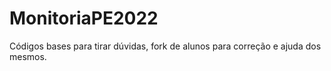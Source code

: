 # MonitoriaPE2022
Códigos bases para tirar dúvidas, fork de alunos para correção e ajuda dos mesmos.
